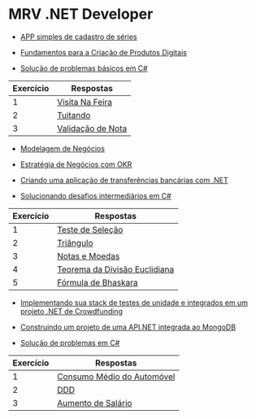 # MRV .NET Developer

- [APP simples de cadastro de séries](https://github.com/JefersonMelo/07-DIO/tree/master/01-MRV/01-Cadastro-Series)

- [Fundamentos para a Criação de Produtos Digitais](https://github.com/JefersonMelo/07-DIO/tree/master/01-MRV/04-Fundamentos%20para%20a%20Cria%C3%A7%C3%A3o%20de%20Produtos%20Digitais)

- [Solução de problemas básicos em C#](https://github.com/JefersonMelo/07-DIO/tree/master/01-MRV/02-Solucao_Problemas_Basicos_CSharp)

Exercício | Respostas
--------- | ------
1 | [Visita Na Feira](https://github.com/JefersonMelo/07-DIO/blob/master/01-MRV/02-Solucao_Problemas_Basicos_CSharp/01-Visita_Na_Feira)
2 | [Tuitando](https://github.com/JefersonMelo/07-DIO/blob/master/01-MRV/02-Solucao_Problemas_Basicos_CSharp/02-Tuitando)
3 | [Validação de Nota](https://github.com/JefersonMelo/07-DIO/blob/master/01-MRV/02-Solucao_Problemas_Basicos_CSharp/03-Validacao_Nota)

- [Modelagem de Negócios](https://github.com/JefersonMelo/07-DIO/tree/master/01-MRV/05-Modelagem%20de%20Neg%C3%B3cios)

- [Estratégia de Negócios com OKR](https://github.com/JefersonMelo/07-DIO/tree/master/01-MRV/06-Estrat%C3%A9gia%20de%20Neg%C3%B3cios%20com%20OKR)

- [Criando uma aplicação de transferências bancárias com .NET](https://github.com/JefersonMelo/07-DIO/tree/master/01-MRV/03-AppBanco)

- [Solucionando desafios intermediários em C#](https://github.com/JefersonMelo/07-DIO/tree/master/01-MRV/07-Solucionando_Desafios_Intermediarios)

Exercício | Respostas
--------- | ------
1         | [Teste de Seleção](https://github.com/JefersonMelo/07-DIO/tree/master/01-MRV/07-Solucionando_Desafios_Intermediarios/01-Teste_Selecao)
2         | [Triângulo](https://github.com/JefersonMelo/07-DIO/tree/master/01-MRV/07-Solucionando_Desafios_Intermediarios/02-Triangulo)
3         | [Notas e Moedas](https://github.com/JefersonMelo/07-DIO/tree/master/01-MRV/07-Solucionando_Desafios_Intermediarios/03-Notas_Moedas)
4         | [Teorema da Divisão Euclidiana](https://github.com/JefersonMelo/07-DIO/tree/master/01-MRV/07-Solucionando_Desafios_Intermediarios/04-Teorema_Divisao_Euclidiana)
5         | [Fórmula de Bhaskara](https://github.com/JefersonMelo/07-DIO/tree/master/01-MRV/07-Solucionando_Desafios_Intermediarios/05-Formula_De_Bhaskara)

- [Implementando sua stack de testes de unidade e integrados em um projeto .NET de Crowdfunding](https://github.com/JefersonMelo/07-DIO/tree/master/02-LocalizaLabs/01-Projetos_Entregues/05-Implementando_Stack_De_Testes_.NET)

- [Construindo um projeto de uma API.NET integrada ao MongoDB]()
- [Solução de problemas em C#]()

Exercício | Respostas
--------- | ------
1 | [Consumo Médio do Automóvel]()
2 | [DDD]()
3 | [Aumento de Salário]()